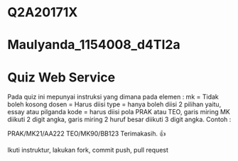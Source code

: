 # Q2A20171X

# Maulyanda_1154008_d4TI2a
# Quiz Web Service

Pada quiz ini mepunyai instruksi yang dimana pada elemen :
mk = Tidak boleh kosong
dosen = Harus diisi
type = hanya boleh diisi 2 pilihan yaitu, essay atau pilganda
kode = harus diisi pola PRAK atau TEO, garis miring MK diikuti 2 digit angka, garis miring 2 huruf besar diikuti 3 digit angka. Contoh :

PRAK/MK21/AA222
TEO/MK90/BB123
Terimakasih. 👍

Ikuti instruktur, lakukan fork, commit push, pull request
